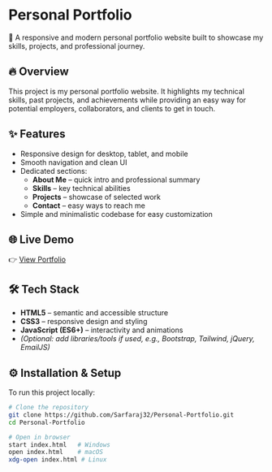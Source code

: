# Personal Portfolio

🚀 A responsive and modern personal portfolio website built to showcase my skills, projects, and professional journey.

## 🔥 Overview

This project is my personal portfolio website. It highlights my technical skills, past projects, and achievements while providing an easy way for potential employers, collaborators, and clients to get in touch.

## ✨ Features

- Responsive design for desktop, tablet, and mobile
- Smooth navigation and clean UI
- Dedicated sections:
  - **About Me** – quick intro and professional summary
  - **Skills** – key technical abilities
  - **Projects** – showcase of selected work
  - **Contact** – easy ways to reach me
- Simple and minimalistic codebase for easy customization

## 🌐 Live Demo

👉 [View Portfolio](https://skportfolio32.netlify.app/)

## 🛠️ Tech Stack

- **HTML5** – semantic and accessible structure  
- **CSS3** – responsive design and styling  
- **JavaScript (ES6+)** – interactivity and animations  
- *(Optional: add libraries/tools if used, e.g., Bootstrap, Tailwind, jQuery, EmailJS)*

## ⚙️ Installation & Setup

To run this project locally:

```bash
# Clone the repository
git clone https://github.com/Sarfaraj32/Personal-Portfolio.git
cd Personal-Portfolio

# Open in browser
start index.html   # Windows
open index.html    # macOS
xdg-open index.html # Linux
